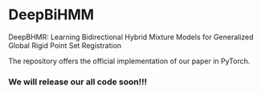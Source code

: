 # DeepBiHMM

DeepBHMR: Learning Bidirectional Hybrid Mixture Models for Generalized Global Rigid Point Set Registration

The repository offers the official implementation of our paper in PyTorch.

### We will release our all code soon!!!
